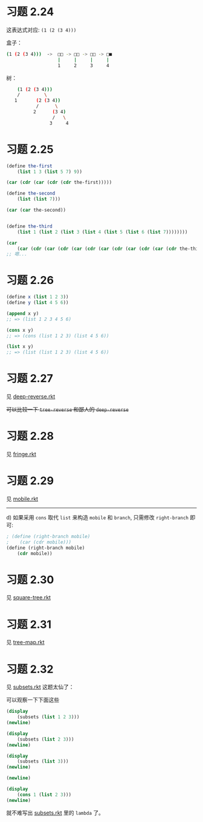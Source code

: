 # 习题 2.24

这表达式对应: `(1 (2 (3 4)))`

盒子：

``` bash                            
(1 (2 (3 4)))  ->  □□ -> □□ -> □□ -> □■ 
                   |     |     |     |  
                   1     2     3     4  
```

树：

``` bash
    (1 (2 (3 4)))
    /         \
   1       (2 (3 4))
           /      \
          2      (3 4)
                 /   \
                3     4
```

# 习题 2.25

``` scheme
(define the-first
    (list 1 3 (list 5 7) 9))

(car (cdr (car (cdr (cdr the-first)))))

(define the-second
    (list (list 7)))

(car (car the-second))


(define the-third
    (list 1 (list 2 (list 3 (list 4 (list 5 (list 6 (list 7))))))))

(car 
    (car (cdr (car (cdr (car (cdr (car (cdr (car (cdr (car (cdr the-third)))))))))))))
;; 嗯...
```

# 习题 2.26

``` scheme
(define x (list 1 2 3))
(define y (list 4 5 6))

(append x y)
;; => (list 1 2 3 4 5 6)

(cons x y)
;; => (cons (list 1 2 3) (list 4 5 6))

(list x y)
;; => (list (list 1 2 3) (list 4 5 6))
```

# 习题 2.27

见 [deep-reverse.rkt](./deep-reverse.rkt) 

<s>可以比较一下 `tree-reverse` 和鄙人的 `deep-reverse`</s>

# 习题 2.28

见 [fringe.rkt](./fringe.rkt)

# 习题 2.29

见 [mobile.rkt](./mobile.rkt)

---

d) 如果采用 `cons` 取代 `list` 来构造 `mobile` 和 `branch`, 只需修改 `right-branch` 即可:

``` scheme
; (define (right-branch mobile)
;    (car (cdr mobile)))
(define (right-branch mobile)
    (cdr mobile))
```

# 习题 2.30

见 [square-tree.rkt](./square-tree.rkt)


# 习题 2.31

见 [tree-map.rkt](./tree-map.rkt)


# 习题 2.32 

见 [subsets.rkt](./subsets.rkt) 这题太仙了：

可以观察一下下面这些

``` scheme
(display
    (subsets (list 1 2 3)))
(newline)

(display
    (subsets (list 2 3)))
(newline)

(display
    (subsets (list 3)))
(newline)

(newline)

(display
    (cons 1 (list 2 3)))
(newline)
```

就不难写出 [subsets.rkt](./subsets.rkt) 里的 `lambda` 了。

